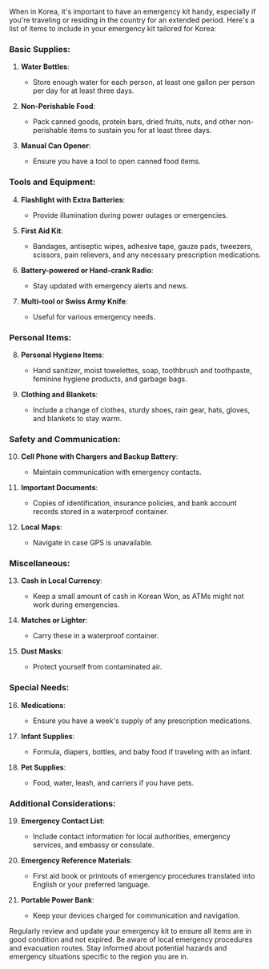 When in Korea, it's important to have an emergency kit handy, especially if you're traveling or residing in the country for an extended period. Here's a list of items to include in your emergency kit tailored for Korea:

### Basic Supplies:
1. **Water Bottles**:
   - Store enough water for each person, at least one gallon per person per day for at least three days.

2. **Non-Perishable Food**:
   - Pack canned goods, protein bars, dried fruits, nuts, and other non-perishable items to sustain you for at least three days.

3. **Manual Can Opener**:
   - Ensure you have a tool to open canned food items.

### Tools and Equipment:
4. **Flashlight with Extra Batteries**:
   - Provide illumination during power outages or emergencies.

5. **First Aid Kit**:
   - Bandages, antiseptic wipes, adhesive tape, gauze pads, tweezers, scissors, pain relievers, and any necessary prescription medications.

6. **Battery-powered or Hand-crank Radio**:
   - Stay updated with emergency alerts and news.

7. **Multi-tool or Swiss Army Knife**:
   - Useful for various emergency needs.

### Personal Items:
8. **Personal Hygiene Items**:
   - Hand sanitizer, moist towelettes, soap, toothbrush and toothpaste, feminine hygiene products, and garbage bags.

9. **Clothing and Blankets**:
   - Include a change of clothes, sturdy shoes, rain gear, hats, gloves, and blankets to stay warm.

### Safety and Communication:
10. **Cell Phone with Chargers and Backup Battery**:
    - Maintain communication with emergency contacts.

11. **Important Documents**:
    - Copies of identification, insurance policies, and bank account records stored in a waterproof container.

12. **Local Maps**:
    - Navigate in case GPS is unavailable.

### Miscellaneous:
13. **Cash in Local Currency**:
    - Keep a small amount of cash in Korean Won, as ATMs might not work during emergencies.

14. **Matches or Lighter**:
    - Carry these in a waterproof container.

15. **Dust Masks**:
    - Protect yourself from contaminated air.

### Special Needs:
16. **Medications**:
    - Ensure you have a week's supply of any prescription medications.

17. **Infant Supplies**:
    - Formula, diapers, bottles, and baby food if traveling with an infant.

18. **Pet Supplies**:
    - Food, water, leash, and carriers if you have pets.

### Additional Considerations:
19. **Emergency Contact List**:
    - Include contact information for local authorities, emergency services, and embassy or consulate.

20. **Emergency Reference Materials**:
    - First aid book or printouts of emergency procedures translated into English or your preferred language.

21. **Portable Power Bank**:
    - Keep your devices charged for communication and navigation.

Regularly review and update your emergency kit to ensure all items are in good condition and not expired. Be aware of local emergency procedures and evacuation routes. Stay informed about potential hazards and emergency situations specific to the region you are in.
